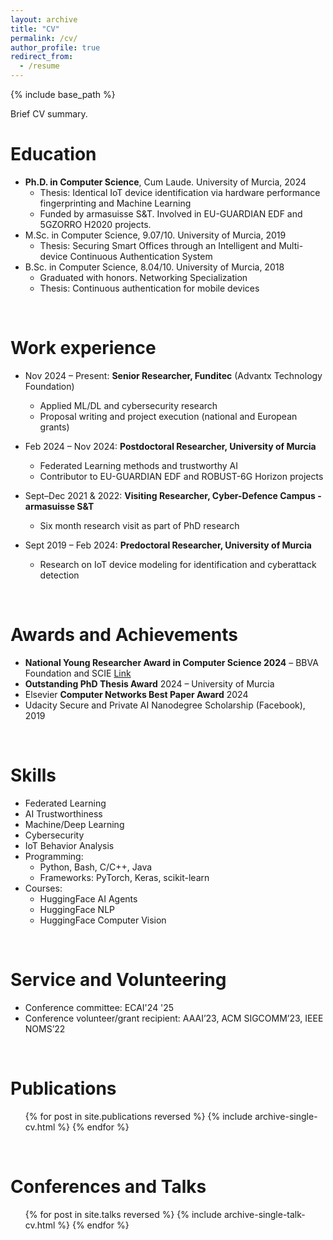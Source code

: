 ```yaml
---
layout: archive
title: "CV"
permalink: /cv/
author_profile: true
redirect_from:
  - /resume
---
```


{% include base_path %}

Brief CV summary.

Education
======
* **Ph.D. in Computer Science**, Cum Laude. University of Murcia, 2024  
  * Thesis: Identical IoT device identification via hardware performance fingerprinting and Machine Learning  
  * Funded by armasuisse S&T. Involved in EU-GUARDIAN EDF and 5GZORRO H2020 projects.
* M.Sc. in Computer Science, 9.07/10. University of Murcia, 2019  
  * Thesis: Securing Smart Offices through an Intelligent and Multi-device Continuous Authentication System
* B.Sc. in Computer Science, 8.04/10. University of Murcia, 2018  
  * Graduated with honors. Networking Specialization  
  * Thesis: Continuous authentication for mobile devices

<br>

Work experience
======
* Nov 2024 – Present: **Senior Researcher, Funditec** (Advantx Technology Foundation)  
  * Applied ML/DL and cybersecurity research  
  * Proposal writing and project execution (national and European grants)

* Feb 2024 – Nov 2024: **Postdoctoral Researcher, University of Murcia**
  * Federated Learning methods and trustworthy AI  
  * Contributor to EU-GUARDIAN EDF and ROBUST-6G Horizon projects

* Sept–Dec 2021 & 2022: **Visiting Researcher, Cyber-Defence Campus - armasuisse S&T**
  * Six month research visit as part of PhD research

* Sept 2019 – Feb 2024: **Predoctoral Researcher, University of Murcia** 
  * Research on IoT device modeling for identification and cyberattack detection

<br>

Awards and Achievements
======
* **National Young Researcher Award in Computer Science 2024** – BBVA Foundation and SCIE [Link](https://www.fbbva.es/galardonados/pedro-miguel-sanchez-sanchez/)
* **Outstanding PhD Thesis Award** 2024 – University of Murcia 
* Elsevier **Computer Networks Best Paper Award** 2024 
* Udacity Secure and Private AI Nanodegree Scholarship (Facebook), 2019

<br>

Skills
======
* Federated Learning
* AI Trustworthiness
* Machine/Deep Learning
* Cybersecurity
* IoT Behavior Analysis
* Programming:  
  * Python, Bash, C/C++, Java  
  * Frameworks: PyTorch, Keras, scikit-learn
* Courses:
  * HuggingFace AI Agents
  * HuggingFace NLP
  * HuggingFace Computer Vision

<br>

Service and Volunteering
======
* Conference committee: ECAI'24 '25
* Conference volunteer/grant recipient: AAAI’23, ACM SIGCOMM’23, IEEE NOMS’22

<br>

Publications
======
  <ul>{% for post in site.publications reversed %}
    {% include archive-single-cv.html %}
  {% endfor %}</ul>

<br>

Conferences and Talks
======
  <ul>{% for post in site.talks reversed %}
    {% include archive-single-talk-cv.html  %}
  {% endfor %}</ul>

